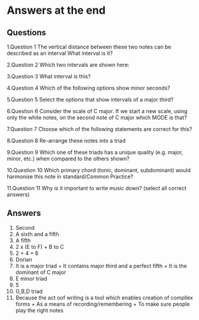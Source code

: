 # Answers at the end

## Questions
1.Question 1
The vertical distance between these two notes can be described as an interval
What interval is it?

2.Question 2
Which two intervals are shown here:

3.Question 3
What interval is this?

4.Question 4
Which of the following options show minor seconds?

5.Question 5
Select the options that show intervals of a major third?

6.Question 6
Consider the scale of C major. If we start a new scale, using only the white notes, on the second note of C major which MODE is that?

7.Question 7
Choose which of the following statements are correct for this?

8.Question 8
Re-arrange these notes into a triad

9.Question 9
Which one of these triads has a unique quality (e.g. major, minor, etc.) when compared to the others shown?

10.Question 10
Which primary chord (tonic, dominant, subdominant) would harmonise this note in standard/Common Practice?

11.Question 11
Why is it important to write music down? (select all correct answers)


## Answers

1.  Second
2.  A sixth and a fifth
3.  A fifth
4.  2 x (E to F) + B to C
5.  2 + 4 + 6 
6.  Dorian
7.  It is a major triad + It contains major third and a perfect fifth + It is the dominant of C major
8.  E minor triad
9.  5
10. G,B,D triad 
11. Because the act oof writing is a tool which enables creation of compllex forms + As a means of recording/remembering + To make sure people play the right notes

